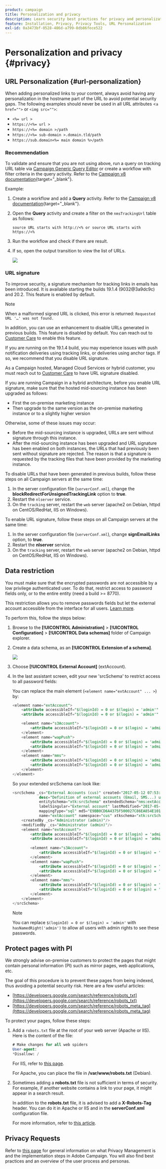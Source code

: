 ```yaml
---
product: campaign
title: Personalization and privacy
description: Learn security best practices for privacy and personalization
feature: Installation, Privacy, Privacy Tools, URL Personalization
exl-id: 0a3473bf-0528-486d-a799-8db86fece522
---
```

# Personalization and privacy {#privacy}

## URL Personalization {#url-personalization}

When adding personalized links to your content, always avoid having any personalization in the hostname part of the URL to avoid potential security gaps. The following examples should never be used in all URL attributes <`a href="">` or `<img src="">`:

* `<%= url >`
* `https://<%= url >`
* `https://<%= domain >/path`
* `https://<%= sub-domain >.domain.tld/path`
* `https://sub.domain<%= main domain %>/path`

### Recommendation

To validate and ensure that you are not using above, run a query on tracking URL table via [Campaign Generic Query Editor](../../platform/using/about-queries-in-campaign.md) or create a workflow with filter criteria in the query activity. Refer to the [Campaign v8 documentation](https://experienceleague.adobe.com/docs/campaign/automation/workflows/wf-activities/targeting-activities/query.html){target="_blank"}.

Example:

1. Create a workflow and add a **Query** activity. Refer to the [Campaign v8 documentation](https://experienceleague.adobe.com/docs/campaign/automation/workflows/wf-activities/targeting-activities/query.html){target="_blank"}.

1. Open the **Query** activity and create a filter on the `nmsTrackingUrl` table as follows: 

    `source URL starts with http://<% or source URL starts with https://<%`

1. Run the workflow and check if there are result.

1. If so, open the output transition to view the list of URLs.

    ![](assets/privacy-query-dynamic-url.png)


### URL signature

To improve security, a signature mechanism for tracking links in emails has been introduced. It is available starting the builds 19.1.4 (9032@3a9dc9c) and 20.2. This feature is enabled by default.

>[!NOTE]
>
>When a malformed signed URL is clicked, this error is returned: `Requested URL '…' was not found.`

In addition, you can use an enhancement to disable URLs generated in previous builds. This feature is disabled by default. You can reach out to [Customer Care](https://helpx.adobe.com/enterprise/admin-guide.html/enterprise/using/support-for-experience-cloud.ug.html) to enable this feature.

If you are running on the 19.1.4 build, you may experience issues with push notification deliveries using tracking links, or deliveries using anchor tags. If so, we recommend that you disable URL signature.

As a Campaign hosted, Managed Cloud Services or hybrid customer, you must reach out to [Customer Care](https://helpx.adobe.com/enterprise/using/support-for-experience-cloud.html) to have URL signature disabled.

If you are running Campaign in a hybrid architecture, before you enable URL signature, make sure that the hosted mid-sourcing instance has been upgraded as follows:

* First the on-premise marketing instance
* Then upgrade to the same version as the on-premise marketing instance or to a slightly higher version

Otherwise, some of these issues may occur:

* Before the mid-sourcing instance is upgraded, URLs are sent without signature through this instance.
* After the mid-sourcing instance has been upgraded and URL signature has been enabled on both instances, the URLs that had previously been sent without signature are rejected. The reason is that a signature is requested by the tracking files that have been provided by the marketing instance.

To disable URLs that have been generated in previous builds, follow these steps on all Campaign servers at the same time:

1. In the server configuration file (`serverConf.xml`), change the **blockRedirectForUnsignedTrackingLink** option to **true**.
1. Restart the `nlserver` service.
1. On the `tracking` server, restart the `web` server (apache2 on Debian, httpd on CentOS/RedHat, IIS on Windows).

To enable URL signature, follow these steps on all Campaign servers at the same time:

1. In the server configuration file (`serverConf.xml`), change **signEmailLinks** option, to **true**.
1. Restart the **nlserver** service.
1. On the `tracking` server, restart the `web` server (apache2 on Debian, httpd on CentOS/RedHat, IIS on Windows).

## Data restriction

You must make sure that the encrypted passwords are not accessible by a low privilege authenticated user. To do that, restrict access to password fields only, or to the entire entity (need a build >= 8770).

This restriction allows you to remove passwords fields but let the external account accessible from the interface for all users. [Learn more](../../configuration/using/restricting-pii-view.md).

To perform this, follow the steps below:

1. Browse to the **[!UICONTROL Administration]** > **[!UICONTROL Configuration]** > **[!UICONTROL Data schemas]** folder of Campaign explorer.

1. Create a data schema, as an **[!UICONTROL Extension of a schema]**.

    ![](assets/privacy-data-restriction.png)

1. Choose **[!UICONTROL External Account]** (extAccount).

1. In the last assistant screen, edit your new 'srcSchema' to restrict access to all password fields:

    You can replace the main element (`<element name="extAccount" ... >`) by:

    ```sql
    <element name="extAccount">
        <attribute accessibleIf="$(loginId) = 0 or $(login) = 'admin'" name="password"/>
        <attribute accessibleIf="$(loginId) = 0 or $(login) = 'admin'" name="clientSecret"/>
   
        <element name="s3Account">
            <attribute accessibleIf="$(loginId) = 0 or $(login) = 'admin'" name="awsSecret"/>
        </element>
        <element name="wapPush">
            <attribute accessibleIf="$(loginId) = 0 or $(login) = 'admin'" name="password"/>
            <attribute accessibleIf="$(loginId) = 0 or $(login) = 'admin'" name="clientSecret"/>
        </element>
        <element name="mms">
            <attribute accessibleIf="$(loginId) = 0 or $(login) = 'admin'" name="password"/>
            <attribute accessibleIf="$(loginId) = 0 or $(login) = 'admin'" name="clientSecret"/>
        </element>
    </element>
    ```

    So your extended srcSchema can look like:

    ```sql
    <srcSchema _cs="External Accounts (cus)" created="2017-05-12 07:53:49.691Z" createdBy-id="0"
                desc="Definition of external accounts (Email, SMS...) used by the modules"
                entitySchema="xtk:srcSchema" extendedSchema="nms:extAccount" img="" label="External Accounts"
                labelSingular="External account" lastModified="2017-05-12 08:33:49.365Z"
                mappingType="sql" md5="E9BB0CD6A4375F500027C86EA854E101" modifiedBy-id="0"
                name="extAccount" namespace="cus" xtkschema="xtk:srcSchema">
        <createdBy _cs="Administrator (admin)"/>
        <modifiedBy _cs="Administrator (admin)"/>
        <element name="extAccount">
            <attribute accessibleIf="$(loginId) = 0 or $(login) = 'admin'" name="password"/>
            <attribute accessibleIf="$(loginId) = 0 or $(login) = 'admin'" name="clientSecret"/>
  
            <element name="s3Account">
                <attribute accessibleIf="$(loginId) = 0 or $(login) = 'admin'" name="awsSecret"/>
            </element>
            <element name="wapPush">
                <attribute accessibleIf="$(loginId) = 0 or $(login) = 'admin'" name="password"/>
                <attribute accessibleIf="$(loginId) = 0 or $(login) = 'admin'" name="clientSecret"/>
            </element>
            <element name="mms">
                <attribute accessibleIf="$(loginId) = 0 or $(login) = 'admin'" name="password"/>
                <attribute accessibleIf="$(loginId) = 0 or $(login) = 'admin'" name="clientSecret"/>
            </element>
        </element>
    </srcSchema>    
    ```

    >[!NOTE]
    >
    >You can replace `$(loginId) = 0 or $(login) = 'admin'` with `hasNamedRight('admin')` to allow all users with admin rights to see these passwords.

## Protect pages with PI

We strongly advise on-premise customers to protect the pages that might contain personal information (PI) such as mirror pages, web applications, etc.

The goal of this procedure is to prevent these pages from being indexed, thus avoiding a potential security risk. Here are a few useful articles:

* [https://developers.google.com/search/reference/robots_txt](https://developers.google.com/search/reference/robots_txt)
* [https://developers.google.com/search/reference/robots_meta_tag](https://developers.google.com/search/reference/robots_meta_tag)

To protect your pages, follow these steps:

1. Add a `robots.txt` file at the root of your web server (Apache or IIS). Here is the content of the file:

    ```sql
    # Make changes for all web spiders
    User-agent:
    *Disallow: /
    ```

    For IIS, refer to [this page](https://docs.microsoft.com/en-us/iis/extensions/iis-search-engine-optimization-toolkit/managing-robotstxt-and-sitemap-files).

    For Apache, you can place the file in **/var/www/robots.txt** (Debian).

1. Sometimes adding a **robots.txt** file is not sufficient in terms of security. For example, if another website contains a link to your page, it might appear in a search result.

    In addition to the **robots.txt** file, it is advised to add a **X-Robots-Tag** header. You can do it in Apache or IIS and in the **serverConf.xml** configuration file.

    For more information, refer to [this article](https://developers.google.com/search/reference/robots_meta_tag).


## Privacy Requests

Refer to [this page](../../platform/using/privacy-management.md) for general information on what Privacy Management is and the implementation steps in Adobe Campaign. You will also find best practices and an overview of the user process and personas.  
